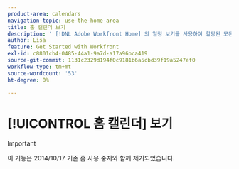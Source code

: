 ```yaml
---
product-area: calendars
navigation-topic: use-the-home-area
title: 홈 캘린더 보기
description: ' [!DNL Adobe Workfront Home] 의 일정 보기를 사용하여 할당된 모든 작업 항목을 한 곳에서 관리할 수 있습니다. 홈 캘린더 보기는 귀하에게만 표시되며 귀하만 홈 캘린더를 관리할 수 있습니다.'
author: Lisa
feature: Get Started with Workfront
exl-id: c8801cb4-0485-44a1-9a7d-a17a96bca419
source-git-commit: 1131c2329d194f0c9181b6a5cbd39f19a5247ef0
workflow-type: tm+mt
source-wordcount: '53'
ht-degree: 0%

---
```


# [!UICONTROL 홈 캘린더] 보기

>[!IMPORTANT]
>
>이 기능은 2014/10/17 기존 홈 사용 중지와 함께 제거되었습니다.

<!--

You can use the [!UICONTROL Calendar] view in [!DNL Adobe Workfront Home] to manage all your assigned work items in one place. Your [!UICONTROL Home Calendar] view is visible only to you, and only you can manage your [!UICONTROL Home Calendar].

To learn more about the Home Calendar, see [Home Calendar view](../../../workfront-basics/using-home/using-the-home-area/home-calendar-view.md).

## Access requirements

You must have the following access to perform the steps in this article:

<table style="table-layout:auto"> 
 <col> 
 </col> 
 <col> 
 </col> 
 <tbody> 
  <tr> 
   <td role="rowheader"><strong>[!DNL Adobe Workfront plan*]</strong></td> 
   <td> <p>Any</p> </td> 
  </tr> 
  <tr> 
   <td role="rowheader"><strong>[!DNL Adobe Workfront] license*</strong></td> 
   <td> <p>[!UICONTROL Work] or higher</p> </td> 
  </tr> 
  <tr> 
   <td role="rowheader"><strong>Access level configurations*</strong></td> 
   <td> <p>[!UICONTROL Edit] access to Tasks and Issues</p> <p>Note: If you still don't have access, ask your [!DNL Workfront] administrator if they set additional restrictions in your access level. For information on how a [!DNL Workfront] administrator can modify your access level, see <a href="../../../administration-and-setup/add-users/configure-and-grant-access/create-modify-access-levels.md" class="MCXref xref">Create or modify custom access levels</a>.</p> </td> 
  </tr> 
  <tr> 
   <td role="rowheader"><strong>Object permissions</strong></td> 
   <td> <p>[!UICONTROL Contribute] permissions or higher to the tasks and issues you want to add to the calendar</p> <p>For information on requesting additional access, see <a href="../../../workfront-basics/grant-and-request-access-to-objects/request-access.md" class="MCXref xref">Request access to objects </a>.</p> </td> 
  </tr> 
 </tbody> 
</table>

&#42;To find out what plan, license type, or access you have, contact your [!DNL Workfront] administrator.

## View the [!DNL Workfront] [!UICONTROL Home Calendar]

1. Click the **[!UICONTROL Home]** icon ![](assets/home-icon-30x29.png) in the upper-left corner of Adobe Workfront.

   >[!NOTE]
   >
   >Your [!DNL Workfront] administrator might make the following changes to the [!UICONTROL Home] icon in your environment:
   >
   >* Replace it with an image customized to illustrate your organization. In this case, the icon will look different that shown in this article.
   >* Replace the page linked to it with a different page. In this case, click the **[!UICONTROL Main Menu]** ![](assets/main-menu-icon.png) in the upper-right corner of the page, then click **[!UICONTROL Home]**.


1. Click **[!UICONTROL Work List]** in the upper-left corner of Home, then click **[!UICONTROL Calendar]** in the drop-down menu.

   ![](assets/work-list-calendar-drop-down-expanded-home-nwe.png)

   The [!UICONTROL Home Calendar] view displays.

   ![](assets/calendar-group-by-drop-down-home-nwe-350x135.png)

   All the work items assigned to you or assigned to your groups, teams, or roles display in the left panel.

   You can manage your workday by dragging and dropping tasks from the left panel to your calendar. To learn about how to populate your [!UICONTROL Home Calendar], see [Use the [!UICONTROL Home Calendar] view](../../../workfront-basics/using-home/using-the-home-area/use-home-calendar-view.md).

-->